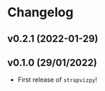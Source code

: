 # Changelog

<!--next-version-placeholder-->

## v0.2.1 (2022-01-29)



## v0.1.0 (29/01/2022)

- First release of `strapvizpy`!